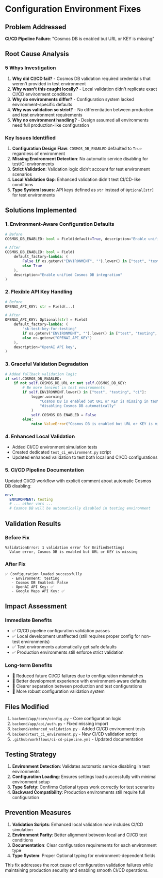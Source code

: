 # Configuration Environment Fixes

## Problem Addressed

**CI/CD Pipeline Failure**: "Cosmos DB is enabled but URL or KEY is missing"

## Root Cause Analysis

### 5 Whys Investigation

1. **Why did CI/CD fail?** - Cosmos DB validation required credentials that weren't provided in test environment
2. **Why wasn't this caught locally?** - Local validation didn't replicate exact CI/CD environment conditions
3. **Why do environments differ?** - Configuration system lacked environment-specific defaults
4. **Why was validation so strict?** - No differentiation between production and test environment requirements
5. **Why no environment handling?** - Design assumed all environments need full production-like configuration

### Key Issues Identified

1. **Configuration Design Flaw**: `COSMOS_DB_ENABLED` defaulted to `True` regardless of environment
2. **Missing Environment Detection**: No automatic service disabling for test/CI environments  
3. **Strict Validation**: Validation logic didn't account for test environment scenarios
4. **Local Validation Gap**: Enhanced validation didn't test CI/CD-like conditions
5. **Type System Issues**: API keys defined as `str` instead of `Optional[str]` for test environments

## Solutions Implemented

### 1. Environment-Aware Configuration Defaults

```python
# Before
COSMOS_DB_ENABLED: bool = Field(default=True, description="Enable unified Cosmos DB integration")

# After  
COSMOS_DB_ENABLED: bool = Field(
    default_factory=lambda: (
        False if os.getenv("ENVIRONMENT", "").lower() in ["test", "testing", "ci"] 
        else True
    ), 
    description="Enable unified Cosmos DB integration"
)
```

### 2. Flexible API Key Handling

```python
# Before
OPENAI_API_KEY: str = Field(...)

# After
OPENAI_API_KEY: Optional[str] = Field(
    default_factory=lambda: (
        "sk-test-key-for-testing"
        if os.getenv("ENVIRONMENT", "").lower() in ["test", "testing", "ci"]
        else os.getenv("OPENAI_API_KEY")
    ),
    description="OpenAI API key",
)
```

### 3. Graceful Validation Degradation

```python
# Added fallback validation logic
if self.COSMOS_DB_ENABLED:
    if not self.COSMOS_DB_URL or not self.COSMOS_DB_KEY:
        # Be more lenient in test environments
        if self.ENVIRONMENT.lower() in ["test", "testing", "ci"]:
            logger.warning(
                "Cosmos DB is enabled but URL or KEY is missing in test environment - "
                "disabling Cosmos DB automatically"
            )
            self.COSMOS_DB_ENABLED = False
        else:
            raise ValueError("Cosmos DB is enabled but URL or KEY is missing")
```

### 4. Enhanced Local Validation

- Added CI/CD environment simulation tests
- Created dedicated `test_ci_environment.py` script
- Updated enhanced validation to test both local and CI/CD configurations

### 5. CI/CD Pipeline Documentation

Updated CI/CD workflow with explicit comment about automatic Cosmos DB disabling:

```yaml
env:
  ENVIRONMENT: testing
  # ... other vars ...
  # Cosmos DB will be automatically disabled in testing environment
```

## Validation Results

### Before Fix
```
ValidationError: 1 validation error for UnifiedSettings
  Value error, Cosmos DB is enabled but URL or KEY is missing
```

### After Fix
```
✅ Configuration loaded successfully
   - Environment: testing
   - Cosmos DB Enabled: False
   - OpenAI API Key: ✅
   - Google Maps API Key: ✅
```

## Impact Assessment

### Immediate Benefits
- ✅ CI/CD pipeline configuration validation passes
- ✅ Local development unaffected (still requires proper config for non-test environments)
- ✅ Test environments automatically get safe defaults
- ✅ Production environments still enforce strict validation

### Long-term Benefits
- 🔄 Reduced future CI/CD failures due to configuration mismatches
- 🔄 Better development experience with environment-aware defaults
- 🔄 Clearer separation between production and test configurations
- 🔄 More robust configuration validation system

## Files Modified

1. `backend/app/core/config.py` - Core configuration logic
2. `backend/app/api/auth.py` - Fixed missing import 
3. `backend/enhanced_validation.py` - Added CI/CD environment tests
4. `backend/test_ci_environment.py` - New CI/CD validation script
5. `.github/workflows/ci-cd-pipeline.yml` - Updated documentation

## Testing Strategy

1. **Environment Detection**: Validates automatic service disabling in test environments
2. **Configuration Loading**: Ensures settings load successfully with minimal environment setup
3. **Type Safety**: Confirms Optional types work correctly for test scenarios
4. **Backward Compatibility**: Production environments still require full configuration

## Prevention Measures

1. **Validation Scripts**: Enhanced local validation now includes CI/CD simulation
2. **Environment Parity**: Better alignment between local and CI/CD test conditions
3. **Documentation**: Clear configuration requirements for each environment type
4. **Type System**: Proper Optional typing for environment-dependent fields

This fix addresses the root cause of configuration validation failures while maintaining production security and enabling smooth CI/CD operations.
